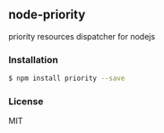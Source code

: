 
node-priority
---------------

priority resources dispatcher for nodejs

### Installation

```bash
$ npm install priority --save
```

### License

MIT